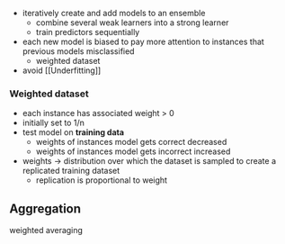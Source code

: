 - iteratively create and add models to an ensemble
	- combine several weak learners into a strong learner
	- train predictors sequentially
- each new model is biased to pay more attention to instances that previous models misclassified
	- weighted dataset
- avoid [[Underfitting]]
### Weighted dataset
- each instance has associated weight > 0
- initially set to 1/n
- test model on **training data** 
	- weights of instances model gets correct decreased
	- weights of instances model gets incorrect increased
- weights -> distribution over which the dataset is sampled to create a replicated training dataset 
	- replication is proportional to weight

## Aggregation
weighted averaging